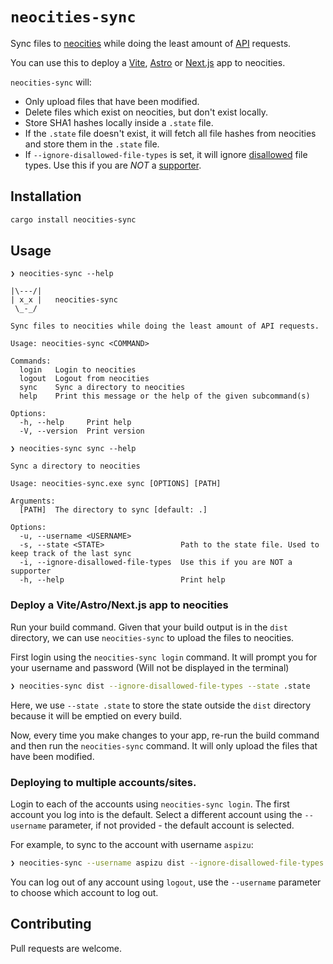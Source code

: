 # `neocities-sync`

Sync files to [neocities](https://neocities.org/) while doing the least amount of
[API](https://neocities.org/api) requests.

You can use this to deploy a [Vite](https://vitejs.dev/), [Astro](https://astro.build/)
or [Next.js](https://nextjs.org/docs/pages/building-your-application/rendering/static-site-generation)
app to neocities.

`neocities-sync` will:

- Only upload files that have been modified.
- Delete files which exist on neocities, but don't exist locally.
- Store SHA1 hashes locally inside a `.state` file.
- If the `.state` file doesn't exist, it will fetch all file hashes from neocities and store them in the `.state` file.
- If `--ignore-disallowed-file-types` is set, it will ignore [disallowed](https://neocities.org/site_files/allowed_types) file types. Use this if you are _NOT_ a [supporter](https://neocities.org/supporter).

## Installation

```sh
cargo install neocities-sync
```

## Usage

```
❯ neocities-sync --help

|\---/|
| x_x |   neocities-sync
 \_-_/

Sync files to neocities while doing the least amount of API requests.

Usage: neocities-sync <COMMAND>

Commands:
  login   Login to neocities
  logout  Logout from neocities
  sync    Sync a directory to neocities
  help    Print this message or the help of the given subcommand(s)

Options:
  -h, --help     Print help
  -V, --version  Print version
```

```
❯ neocities-sync sync --help

Sync a directory to neocities

Usage: neocities-sync.exe sync [OPTIONS] [PATH]

Arguments:
  [PATH]  The directory to sync [default: .]

Options:
  -u, --username <USERNAME>
  -s, --state <STATE>                 Path to the state file. Used to keep track of the last sync
  -i, --ignore-disallowed-file-types  Use this if you are NOT a supporter
  -h, --help                          Print help
```

### Deploy a Vite/Astro/Next.js app to neocities

Run your build command. Given that your build output is in the `dist` directory,
we can use `neocities-sync` to upload the files to neocities.

First login using the `neocities-sync login` command. It will prompt you for your
username and password (Will not be displayed in the terminal)

```sh
❯ neocities-sync dist --ignore-disallowed-file-types --state .state
```

Here, we use `--state .state` to store the state outside the `dist` directory because
it will be emptied on every build.

Now, every time you make changes to your app, re-run the build command and then run the
`neocities-sync` command. It will only upload the files that have been modified.

### Deploying to multiple accounts/sites.

Login to each of the accounts using `neocities-sync login`. The first account you log
into is the default. Select a different account using the `--username` parameter, if
not provided - the default account is selected.

For example, to sync to the account with username `aspizu`:

```sh
❯ neocities-sync --username aspizu dist --ignore-disallowed-file-types --state .state
```

You can log out of any account using `logout`, use the `--username` parameter to choose
which account to log out.

## Contributing

Pull requests are welcome.
